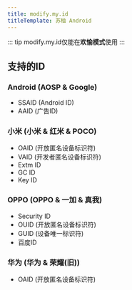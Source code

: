 ```yaml
---
title: modify.my.id
titleTemplate: 苏柚 Android
---
```


::: tip
modify.my.id仅能在**欢愉模式**使用
:::

## 支持的ID

### Android (AOSP & Google)

- SSAID (Android ID)
- AAID (广告ID)

### 小米 (小米 & 红米 & POCO)

- OAID (开放匿名设备标识符)
- VAID (开发者匿名设备标识符)
- Extm ID
- GC ID
- Key ID

### OPPO (OPPO & 一加 & 真我)

- Security ID
- OUID (开放匿名设备标识符)
- GUID (设备唯一标识符)
- 百度ID

### 华为 (华为 & 荣耀(旧))

- OAID (开放匿名设备标识符)
